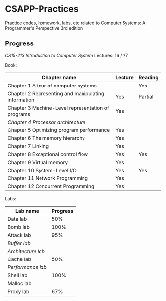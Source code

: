 # CSAPP-Practices

Practice codes, homework, labs, etc related to Computer Systems: A Programmer's Perspective 3rd edition



## Progress

*CS15-213 Introduction to Computer System* Lectures: 16 / 27

Book:

| Chapter name                                        | Lecture | Reading |
| --------------------------------------------------- | ------- | ------- |
| Chapter 1 A tour of computer systems                |         | Yes     |
| Chapter 2 Representing and manipulating information | Yes     | Partial |
| Chapter 3 Machine-Level representation of programs  | Yes     |         |
| *Chapter 4 Processor architecture*                  |         |         |
| Chapter 5 Optimizing program performance            | Yes     |         |
| Chapter 6 The memory hierarchy                      | Yes     |         |
| Chapter 7 Linking                                   | Yes     |         |
| Chapter 8 Exceptional control flow                  | Yes     | Yes     |
| Chapter 9 Virtual memory                            | Yes     |         |
| Chapter 10 System-Level I/O                         | Yes     | Yes     |
| Chapter 11 Network Programming                      | Yes     |         |
| Chapter 12 Concurrent Programming                   | Yes     |         |

Labs:

| Lab name          | Progress |
| ----------------- | -------- |
| Data lab          | 50%      |
| Bomb lab          | 100%     |
| Attack lab        | 95%      |
| *Buffer lab*      |          |
| *Architecture lab*|          |
| Cache lab         | 50%      |
| *Performance lab* |          |
| Shell lab         | 100%     |
| Malloc lab        |          |
| Proxy lab         | 67%      |

